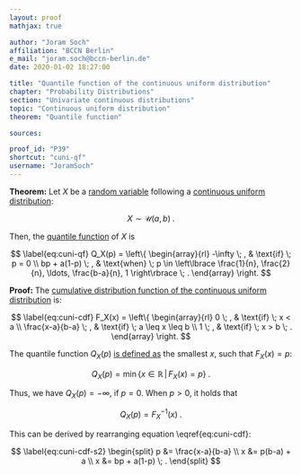```yaml
---
layout: proof
mathjax: true

author: "Joram Soch"
affiliation: "BCCN Berlin"
e_mail: "joram.soch@bccn-berlin.de"
date: 2020-01-02 18:27:00

title: "Quantile function of the continuous uniform distribution"
chapter: "Probability Distributions"
section: "Univariate continuous distributions"
topic: "Continuous uniform distribution"
theorem: "Quantile function"

sources:

proof_id: "P39"
shortcut: "cuni-qf"
username: "JoramSoch"
---
```



**Theorem:** Let $X$ be a [random variable](/D/rvar) following a [continuous uniform distribution](/D/cuni):

$$ \label{eq:cuni}
X \sim \mathcal{U}(a, b) \; .
$$

Then, the [quantile function](/D/qf) of $X$ is

$$ \label{eq:cuni-qf}
Q_X(p) = \left\{
\begin{array}{rl}
-\infty \; , & \text{if} \; p = 0 \\
bp + a(1-p) \; , & \text{when} \; p \in \left\lbrace \frac{1}{n}, \frac{2}{n}, \ldots, \frac{b-a}{n}, 1 \right\rbrace \; .
\end{array}
\right.
$$


**Proof:** The [cumulative distribution function of the continuous uniform distribution](/P/cuni-cdf) is:

$$ \label{eq:cuni-cdf}
F_X(x) = \left\{
\begin{array}{rl}
0 \; , & \text{if} \; x < a \\
\frac{x-a}{b-a} \; , & \text{if} \; a \leq x \leq b \\
1 \; , & \text{if} \; x > b \; .
\end{array}
\right.
$$

The quantile function $Q_X(p)$ [is defined as](/D/qf) the smallest $x$, such that $F_X(x) = p$:

$$ \label{eq:qf}
Q_X(p) = \min \left\lbrace x \in \mathbb{R} \, \vert \, F_X(x) = p \right\rbrace \; .
$$

Thus, we have $Q_X(p) = -\infty$, if $p = 0$. When $p > 0$, it holds that

$$ \label{eq:exp-qf-s1}
Q_X(p) = F_X^{-1}(x) \; .
$$

This can be derived by rearranging equation \eqref{eq:cuni-cdf}:

$$ \label{eq:cuni-cdf-s2}
\begin{split}
p &= \frac{x-a}{b-a} \\
x &= p(b-a) + a \\
x &= bp + a(1-p) \; .
\end{split}
$$